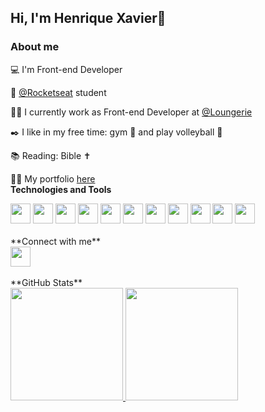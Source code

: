 <h2 text-align: center;>Hi, I'm Henrique Xavier👋</h2>

### About me

💻 I'm Front-end Developer

🚀 <a href="https://www.rocketseat.com.br">@Rocketseat</a> student

👩‍💻 I currently work as Front-end Developer at <a href="https://www.linkedin.com/company/loungerie-intimates/">@Loungerie</a> 

✒️ I like in my free time: gym 💪 and play volleyball 🏐

📚 Reading: Bible ✝️

👨‍💻 My portfolio <a href="https://hnascx.dev">here</a>
<br>
**Technologies and Tools**
  <div><a href="https://react.dev/"><img src="https://cdn.jsdelivr.net/gh/devicons/devicon@latest/icons/react/react-original.svg" width="32px" height="32px" /></a>
  <a href="https://nextjs.org/"><img src="https://cdn.jsdelivr.net/gh/devicons/devicon@latest/icons/nextjs/nextjs-original.svg" width="32px" height="32px" /></a>
  <a href="https://nodejs.org/en"><img src="https://cdn.jsdelivr.net/gh/devicons/devicon@latest/icons/nodejs/nodejs-original-wordmark.svg" width="32px" height="32px" /></a>
  <a href="https://www.typescriptlang.org/"><img src="https://cdn.jsdelivr.net/gh/devicons/devicon@latest/icons/typescript/typescript-original.svg" width="32px" height="32px" /></a>
  <a href="https://developer.mozilla.org/en-US/docs/Web/JavaScript"><img src="https://cdn.jsdelivr.net/gh/devicons/devicon@latest/icons/javascript/javascript-original.svg" width="32px" height="32px" /></a>
  <a href="https://developer.mozilla.org/en-US/docs/Web/HTML"><img src="https://cdn.jsdelivr.net/gh/devicons/devicon@latest/icons/html5/html5-original.svg" width="32px" height="32px" /></a>
  <a href="https://developer.mozilla.org/en-US/docs/Web/CSS"><img src="https://cdn.jsdelivr.net/gh/devicons/devicon@latest/icons/css3/css3-original.svg" width="32px" height="32px" /></a>
  <a href="https://sass-lang.com/"><img src="https://cdn.jsdelivr.net/gh/devicons/devicon@latest/icons/sass/sass-original.svg" width="32px" height="32px" /></a>
  <a href="https://tailwindcss.com/"><img src="https://cdn.jsdelivr.net/gh/devicons/devicon@latest/icons/tailwindcss/tailwindcss-original.svg" width="32px" height="32px" /></a>
  <a href="https://www.cypress.io/"><img src="https://cdn.jsdelivr.net/gh/devicons/devicon@latest/devicon.min.css" width="32px" height="32px" /></a>
  <a href="https://www.figma.com/ui-design-tool/"><img src="https://cdn.jsdelivr.net/gh/devicons/devicon@latest/icons/figma/figma-original.svg" width="32px" height="32px" /></a></div>
  <br>
**Connect with me**
<div>
<a href="https://github.com/hnascx](https://www.linkedin.com/in/henrique-xavier-565aa114b">
<img width="32px" height="32px" src="https://cdn.jsdelivr.net/gh/devicons/devicon@latest/icons/linkedin/linkedin-original.svg" />
</a>
</div>
<br>
**GitHub Stats**
<div>
<a href="https://github.com/hnascx">
<img height="180em" src="https://github-readme-stats.vercel.app/api/top-langs/?username=hnascx&layout=compact&langs_count=7&theme=dark"/>
<img height="180em" src="https://github-readme-stats.vercel.app/api?username=hnascx&show_icons=true&theme=dark&include_all_commits=true&count_private=true"/>
</div>


          
          
